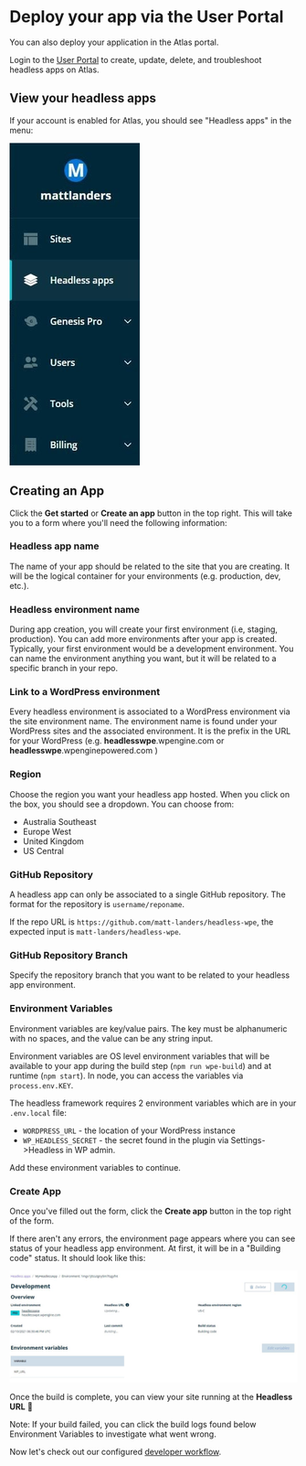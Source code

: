 # Deploy your app via the User Portal

You can also deploy your application in the Atlas portal. 

Login to the [User Portal](https://my.wpengine.com) to create, update, delete, and troubleshoot headless apps on Atlas.

## View your headless apps

If your account is enabled for Atlas, you should see "Headless apps" in the menu:

![Headless Apps Menu Item](/guides/getting-started/deploy-app/portal/images/portal-menu.jpg)

## Creating an App

Click the **Get started** or **Create an app** button in the top right. This will take you to a form where you'll need the following information:

### Headless app name

The name of your app should be related to the site that you are creating. It will be the logical container for your environments (e.g. production, dev, etc.).

### Headless environment name

During app creation, you will create your first environment (i.e, staging, production). You can add more environments after your app is created. Typically, your first environment would be a development environment. You can name the environment anything you want, but it will be related to a specific branch in your repo.

### Link to a WordPress environment

Every headless environment is associated to a WordPress environment via the site environment name. The environment name is found under your WordPress sites and the associated environment. It is the prefix in the URL for your WordPress (e.g. **headlesswpe**.wpengine.com or **headlesswpe**.wpenginepowered.com )

### Region

Choose the region you want your headless app hosted. When you click on the box, you should see a dropdown. You can choose from:

- Australia Southeast
- Europe West
- United Kingdom
- US Central

### GitHub Repository

A headless app can only be associated to a single GitHub repository. The format for the repository is `username/reponame`.

If the repo URL is `https://github.com/matt-landers/headless-wpe`, the expected input is `matt-landers/headless-wpe`.

### GitHub Repository Branch

Specify the repository branch that you want to be related to your headless app environment.

### Environment Variables

Environment variables are key/value pairs. The key must be alphanumeric with no spaces, and the value can be any string input.

Environment variables are OS level environment variables that will be available to your app during the build step (`npm run wpe-build`) and at runtime (`npm start`). In node, you can access the variables via `process.env.KEY`.

The headless framework requires 2 environment variables which are in your `.env.local` file:

- `WORDPRESS_URL` - the location of your WordPress instance
- `WP_HEADLESS_SECRET` - the secret found in the plugin via Settings->Headless in WP admin.

Add these environment variables to continue.

### Create App

Once you've filled out the form, click the **Create app** button in the top right of the form.

If there aren't any errors, the environment page appears where you can see status of your headless app environment. At first, it will be in a "Building code" status. It should look like this:

![Headless App Building](/guides/getting-started/deploy-app/portal/images/portal-app-building.jpg)

Once the build is complete, you can view your site running at the **Headless URL** :tada:

Note: If your build failed, you can click the build logs found below Environment Variables to investigate what went wrong.

Now let's check out our configured [developer workflow](/guides/getting-started/workflow).
